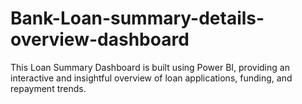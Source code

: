 # Bank-Loan-summary-details-overview-dashboard
This Loan Summary Dashboard is built using Power BI, providing an interactive and insightful overview of loan applications, funding, and repayment trends.
